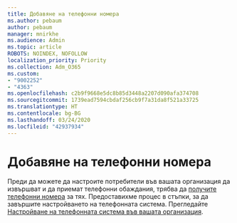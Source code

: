 ```yaml
---
title: Добавяне на телефонни номера
ms.author: pebaum
author: pebaum
manager: mnirkhe
ms.audience: Admin
ms.topic: article
ROBOTS: NOINDEX, NOFOLLOW
localization_priority: Priority
ms.collection: Adm_O365
ms.custom:
- "9002252"
- "4363"
ms.openlocfilehash: c2b9f9668e5dc8b85d3448a2207d090afa374708
ms.sourcegitcommit: 1739ead7594cbdaf256cb9f7a31da8f521a33725
ms.translationtype: HT
ms.contentlocale: bg-BG
ms.lasthandoff: 03/24/2020
ms.locfileid: "42937934"
---
```

# <a name="add-phone-number"></a>Добавяне на телефонни номера

Преди да можете да настроите потребители във вашата организация да извършват и да приемат телефонни обаждания, трябва да [получите телефонни номера](https://docs.microsoft.com/MicrosoftTeams/phone-number-calling-plans/port-order-overview) за тях. Предоставихме процес в стъпки, за да завършите настройването на телефонната система. Прегледайте [Настройване на телефонната система във вашата организация](https://docs.microsoft.com/MicrosoftTeams/phone-number-calling-plans/port-order-overview). 
